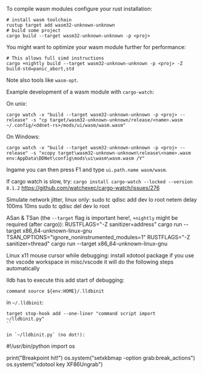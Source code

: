 To compile wasm modules configure your rust installation:

```
# install wasm toolchain
rustup target add wasm32-unknown-unknown
# build some project
cargo build --target wasm32-unknown-unknown -p <proj>
```

You might want to optimize your wasm module further for performance:

```
# This allows full simd instructions
cargo +nightly build --target wasm32-unknown-unknown -p <proj> -Z build-std=panic_abort,std
```

Note also tools like `wasm-opt`.


Example development of a wasm module with `cargo-watch`:

On unix:

```
cargo watch -x "build --target wasm32-unknown-unknown -p <proj> --release" -s "cp target/wasm32-unknown-unknown/release/<name>.wasm ~/.config/<ddnet-rs>/mods/ui/wasm/wasm.wasm"
```

On Windows:

```
cargo watch -x "build --target wasm32-unknown-unknown -p <proj> --release" -s "xcopy target\wasm32-unknown-unknown\release\<name>.wasm env:AppData\DDNet\config\mods\ui\wasm\wasm.wasm /Y"
```

Ingame you can then press F1 and type `ui.path.name wasm/wasm`.

If cargo watch is slow, try:
`cargo install cargo-watch --locked --version 8.1.2`
https://github.com/watchexec/cargo-watch/issues/276

Simulate network jitter, linux only:
sudo tc qdisc add dev lo root netem delay 100ms 10ms 
sudo tc qdisc del dev lo root

ASan & TSan (the `--target` flag is important here!, `+nightly` might be required (after cargo)):
RUSTFLAGS="-Z sanitizer=address" cargo run --target x86_64-unknown-linux-gnu
TSAN_OPTIONS="ignore_noninstrumented_modules=1" RUSTFLAGS="-Z sanitizer=thread" cargo run --target x86_64-unknown-linux-gnu

Linux x11 mouse cursor while debugging:
install xdotool package
if you use the vscode workspace in misc/vscode it will do the following steps automatically

lldb has to execute this add start of debugging:

```
command source ${env:HOME}/.lldbinit
```

in `~/.lldbinit`:
```
target stop-hook add --one-liner "command script import  ~/lldbinit.py"
``

in `~/lldbinit.py` (no dot!):

```
#!/usr/bin/python
import os

print("Breakpoint hit!")
os.system("setxkbmap -option grab:break_actions")
os.system("xdotool key XF86Ungrab")
```
